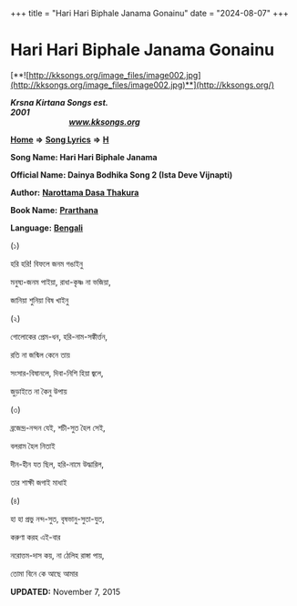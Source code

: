 +++
title = "Hari Hari Biphale Janama Gonainu"
date = "2024-08-07"
+++

# Hari Hari Biphale Janama Gonainu
[**![http://kksongs.org/image_files/image002.jpg](http://kksongs.org/image_files/image002.jpg)**](http://kksongs.org/)

**_Krsna Kirtana Songs est. 2001_**                                                                                                                                                 **_www.kksongs.org_**

[**Home**](http://kksongs.org/) **⇒** [**Song Lyrics**](http://kksongs.org/lyrics.html) **⇒** [**H**](http://kksongs.org/songs/song_h.html)

**Song Name: Hari Hari Biphale Janama**

**Official Name: Dainya Bodhika Song 2 (Ista Deve Vijnapti)**

**Author:** [**Narottama Dasa Thakura**](http://kksongs.org/authors/list/narottama.html)

**Book Name:** [**Prarthana**](http://kksongs.org/authors/literature/prarthana.html)

**Language:** [**Bengali**](http://kksongs.org/language/list/bengali.html)

(১)

হরি হরি! বিফলে জনম গঙাইনু

মনুষ্য\-জনম পাইয়া, রাধা\-কৃষ্ণ না ভজিয়া,

জানিয়া শুনিয়া বিষ খাইনু

(২)

গোলোকের প্রেম\-ধন, হরি\-নাম\-সঙ্কীর্ত্তন,

রতি না জন্মিল কেনে তায়

সংসার\-বিষানলে, দিবা\-নিশি হিয়া জ্বলে,

জুড়াইতে না কৈনু উপায়

(৩)

ব্রজেন্দ্র\-নন্দন যেই, শচী\-সুত হৈল সেই,

বলরাম হৈল নিতাই

দীন\-হীন যত ছিল, হরি\-নামে উদ্ধারিল,

তার শাক্ষী জগাই মাধাই

(৪)

হা হা প্রভু নন্দ\-সুত, বৃষভানু\-সুতা\-যুত,

করুণা করহ এই\-বার

নরোত্তম\-দাস কয়, না ঠেলিহ রাঙ্গা পায়,

তোমা বিনে কে আছে আমার

**UPDATED:** November 7, 2015